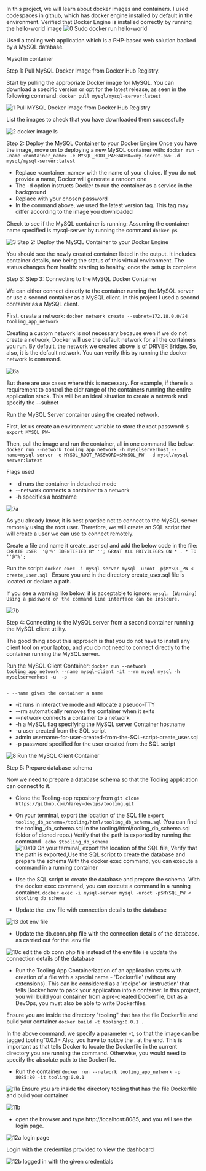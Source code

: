 In this project, we will learn about docker images and containers. 
I used codespaces in github, which has docker engine installed by default in the environment.
Verified that Docker Engine is installed correctly by running the hello-world image
![0  Sudo docker run hello-world](https://github.com/opeyemiagbadero/20.-MIgration-to-the-Cloud-with-Containerization.-Part-1-Docker-DOcker-compose/assets/79456052/200d8fe6-685d-4ae9-ad28-56627c26bfae)

Used a tooling web application which is a PHP-based web solution backed by a MySQL database.

Mysql in container

Step 1: Pull MySQL Docker Image from Docker Hub Registry.

Start by pulling the appropriate Docker image for MySQL. You can download a specific version or opt for the latest release, as seen in the following command: `docker pull mysql/mysql-server:latest`

![1 Pull MYSQL Docker image from Docker Hub Registry](https://github.com/opeyemiagbadero/20.-MIgration-to-the-Cloud-with-Containerization.-Part-1-Docker-DOcker-compose/assets/79456052/9ddeb355-30bb-4b09-b6c4-86197b598d98)

List the images to check that you have downloaded them successfully

![2  docker image ls](https://github.com/opeyemiagbadero/20.-MIgration-to-the-Cloud-with-Containerization.-Part-1-Docker-DOcker-compose/assets/79456052/7349a7a9-4a5d-45cf-87b6-4d603f0d4d13)

Step 2: Deploy the MySQL Container to your Docker Engine
Once you have the image, move on to deploying a new MySQL container with: `docker run --name <container_name> -e MYSQL_ROOT_PASSWORD=<my-secret-pw> -d mysql/mysql-server:latest`
- Replace <container_name> with the name of your choice. If you do not provide a name, Docker will generate a random one
- The -d option instructs Docker to run the container as a service in the background
- Replace <my-secret-pw> with your chosen password
- In the command above, we used the latest version tag. This tag may differ according to the image you downloaded
  
Check to see if the MySQL container is running: Assuming the container name specified is mysql-server by running the command `docker ps`

![3 Step 2: Deploy the MySQL Container to your Docker Engine ](https://github.com/opeyemiagbadero/20.-MIgration-to-the-Cloud-with-Containerization.-Part-1-Docker-DOcker-compose/assets/79456052/0a08b2b0-834e-408b-932e-b2601a1df905)
  
You should see the newly created container listed in the output. It includes container details, one being the status of this virtual environment. The status changes from health: starting to healthy, once the setup is complete
  
Step 3: Step 3: Connecting to the MySQL Docker Container

We can either connect directly to the container running the MySQL server or use a second container as a MySQL client. In this project I used a second container as a MySQL client.

First, create a network: `docker network create --subnet=172.18.0.0/24 tooling_app_network`

Creating a custom network is not necessary because even if we do not create a network, Docker will use the default network for all the containers you run. By default, the network we created above is of DRIVER Bridge. So, also, it is the default network. You can verify this by running the docker network ls command.
  
![6a](https://github.com/opeyemiagbadero/20.-MIgration-to-the-Cloud-with-Containerization.-Part-1-Docker-DOcker-compose/assets/79456052/c4d55248-6c85-44c7-98fd-91721a801305)

But there are use cases where this is necessary. For example, if there is a requirement to control the cidr range of the containers running the entire application stack. This will be an ideal situation to create a network and specify the --subnet
  
Run the MySQL Server container using the created network.
  
First, let us create an environment variable to store the root password: ` $ export MYSQL_PW= `

Then, pull the image and run the container, all in one command like below: `docker run --network tooling_app_network -h mysqlserverhost --name=mysql-server -e MYSQL_ROOT_PASSWORD=$MYSQL_PW  -d mysql/mysql-server:latest`
  
Flags used
- -d runs the container in detached mode
- --network connects a container to a network
- -h specifies a hostname
  
![7a](https://github.com/opeyemiagbadero/20.-MIgration-to-the-Cloud-with-Containerization.-Part-1-Docker-DOcker-compose/assets/79456052/ca51eab1-4b54-4f1f-8362-bde9297fd8d9)
  
As you already know, it is best practice not to connect to the MySQL server remotely using the root user. Therefore, we will create an SQL script that will create a user we can use to connect remotely.
  
 Create a file and name it create_user.sql and add the below code in the file: `CREATE USER ''@'%' IDENTIFIED BY ''; GRANT ALL PRIVILEGES ON * . * TO ''@'%';`
 
Run the script: `docker exec -i mysql-server mysql -uroot -p$MYSQL_PW < create_user.sql ` Ensure you are in the directory create_user.sql file is located or declare a path.

If you see a warning like below, it is acceptable to ignore: `mysql: [Warning] Using a password on the command line interface can be insecure.`

![7b](https://github.com/opeyemiagbadero/20.-MIgration-to-the-Cloud-with-Containerization.-Part-1-Docker-DOcker-compose/assets/79456052/1a4d5c6b-384d-4d32-aef7-6aaa90d1c23b)

 Step 4: Connecting to the MySQL server from a second container running the MySQL client utility.
                                                                                       
The good thing about this approach is that you do not have to install any client tool on your laptop, and you do not need to connect directly to the container running the MySQL server.

Run the MySQL Client Container: `docker run --network tooling_app_network --name mysql-client -it --rm mysql mysql -h mysqlserverhost -u  -p`   

                                                                                                                                                                    - --name gives the container a name
 - -it runs in interactive mode and Allocate a pseudo-TTY
 - --rm automatically removes the container when it exits
 - --network connects a container to a network
 - -h a MySQL flag specifying the MySQL server Container hostname
 - -u user created from the SQL script
 - admin username-for-user-created-from-the-SQL-script-create_user.sql
 - -p password specified for the user created from the SQL script
                                                                                       
![8  Run the MySQL Client Container](https://github.com/opeyemiagbadero/20.-MIgration-to-the-Cloud-with-Containerization.-Part-1-Docker-DOcker-compose/assets/79456052/b8956a9f-053a-415a-98ec-ba5751112c00)

Step 5: Prepare database schema
  
Now we need to prepare a database schema so that the Tooling application can connect to it.
                                                                                       
- Clone the Tooling-app repository from `git clone https://github.com/darey-devops/tooling.git`
                                                                                       
- On your terminal, export the location of the SQL file `export tooling_db_schema=/tooling/html/tooling_db_schema.sql` (You can find the tooling_db_schema.sql in the tooling/html/tooling_db_schema.sql folder of cloned repo.) Verify that the path is exported by running the  command ` echo $tooling_db_schema`
                                                                                                                                                              ![10a10  On your terminal, export the location of the SQL file, Verify that the path is exported,Use the SQL script to create the database and prepare the schema  With the docker exec command, you can execute a command in a running container](https://github.com/opeyemiagbadero/20.-MIgration-to-the-Cloud-with-Containerization.-Part-1-Docker-DOcker-compose/assets/79456052/1e38dca1-de57-433a-9589-65e2661f930c)

                                                                                       
- Use the SQL script to create the database and prepare the schema. With the docker exec command, you can execute a command in a running container.                   `docker exec -i mysql-server mysql -uroot -p$MYSQL_PW < $tooling_db_schema` 
  
- Update the .env file with connection details to the database
  
![13 dot env file](https://github.com/opeyemiagbadero/20.-MIgration-to-the-Cloud-with-Containerization.-Part-1-Docker-DOcker-compose/assets/79456052/61f1a319-fa51-4d31-866c-0d810e1aedd1)
  
- Update the db.conn.php file with the connection details of the database. as carried out for the .env file
   
![10c  edit the db conn php file instead of the  env file i e update the  connection details of the database](https://github.com/opeyemiagbadero/20.-MIgration-to-the-Cloud-with-Containerization.-Part-1-Docker-DOcker-compose/assets/79456052/1e2d99e4-735b-4f0d-b4aa-25a7c10ce08a)
  
- Run the Tooling App
 Containerization of an application starts with creation of a file with a special name - 'Dockerfile' (without any extensions). This can be considered as a 'recipe' or 'instruction' that tells Docker how to pack your application into a container. In this project, you will build your container from a pre-created Dockerfile, but as a DevOps, you must also be able to write Dockerfiles. 
  
Ensure you are inside the directory "tooling" that has the file Dockerfile and build your container `docker build -t tooling:0.0.1 .`
  
In the above command, we specify a parameter -t, so that the image can be tagged tooling"0.0.1 - Also, you have to notice the . at the end. This is important as that tells Docker to locate the Dockerfile in the current directory you are running the command. Otherwise, you would need to specify the absolute path to the Dockerfile. 
  
- Run the container `docker run --network tooling_app_network -p 8085:80 -it tooling:0.0.1` 

![11a  Ensure you are inside the directory  tooling  that has the file Dockerfile and build your container ](https://github.com/opeyemiagbadero/20.-MIgration-to-the-Cloud-with-Containerization.-Part-1-Docker-DOcker-compose/assets/79456052/b0d04c1f-5f2d-466f-b0c7-67e72988f53e)
  
![11b](https://github.com/opeyemiagbadero/20.-MIgration-to-the-Cloud-with-Containerization.-Part-1-Docker-DOcker-compose/assets/79456052/6f1eabc5-b49a-44d6-a990-72f95008bc73)

- open the browser and type http://localhost:8085,  and you will see the login page.                                                                                       
                                                                                     
![12a  login page](https://github.com/opeyemiagbadero/20.-MIgration-to-the-Cloud-with-Containerization.-Part-1-Docker-DOcker-compose/assets/79456052/76cf9346-08a8-414f-8eff-d8cb3c4a3e05)
  
 Login with the credentilas provided to view the dashboard
  
![12b logged in with the given credentials](https://github.com/opeyemiagbadero/20.-MIgration-to-the-Cloud-with-Containerization.-Part-1-Docker-DOcker-compose/assets/79456052/efed83ef-8acb-451f-9b5a-a2c48a796bbe)

  
  
  

  
